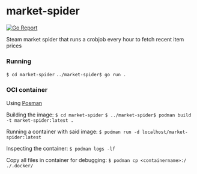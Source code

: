 # market-spider

[![Go Report](https://goreportcard.com/badge/github.com/JRaams/obfsi)](https://goreportcard.com/report/github.com/JRaams/obfsi)

Steam market spider that runs a crobjob every hour to fetch recent item prices

### Running

`$ cd market-spider`
`../market-spider$ go run .`

### OCI container

Using [Posman](https://podman.io/getting-started/installation)

Building the image:
`$ cd market-spider`
`$ ../market-spider$ podman build -t market-spider:latest .`

Running a container with said image:
`$ podman run -d localhost/market-spider:latest`

Inspecting the container:
`$ podman logs -lf`

Copy all files in container for debugging:
`$ podman cp <containername>:/ ./.docker/`